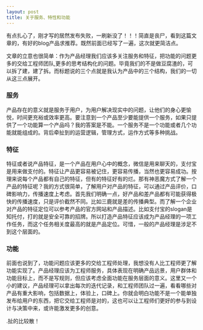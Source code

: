 ```yaml
---
layout: post
title: 关于服务、特性和功能
---
```



有点扎心了，刚才写的居然发布失败，一刷新没了！！！简直是丧尸，看到这篇文章的，有好的blog产品求推荐。既然前面已经写了一遍，这次就更简洁点。

文章的立意也很简单：作为产品经理我们应该多关注服务和特征，把功能的问题更多的交给工程师团队,更多的思考结构化的问题。毕竟我们的不是做豆腐渣的，可以拆了建，建了拆。而标题说的三个点就是我认为产品中的三个结构，我们的一切从这三点展开。

### 服务

产品存在的意义就是服务于用户，为用户解决现实中的问题，让他们的身心更愉悦，时间更充裕或效率更高。要注意到一个产品至少要能提供一个服务，如果只提供了一个功能算一个产品吗？我的答案是不能。一个服务不是一个功能或者几个功能就能组成的。背后牵扯到的运营逻辑，管理方式，运作方式等多种挑战。

### 特征

特征或者说产品特征，是一个产品在用户心中的概念，微信是用来聊天的，支付宝是用来做支付的。特征让产品更容易被记住，更容易传播，当然也更容易成功。按理来说每个产品都有自己的特征，但有的特征好有的烂。那有神恶魔方式了解一个产品的特征呢？我的方式很简单，了解用户对产品的特征，可以通过产品评价，口碑影响力，传播速度上考虑。首先我们明确一点，好产品和差产品都有可能获得极快的传播速度，只是评价截然不同。比如三鹿就是差的传播典型。而了解一个企业对产品的特征定位可以参考产品的官方网站和产品描述。比如支付宝的slogan是知托付，打的就是安全可靠的招牌。所以打造产品特征应该成为产品经理的一项工作任务，而这个任务相关度最高的就是产品定位。可惜，一般的产品经理是涉足不到这个层面的。

### 功能

前面也说到了，功能问题应该更多的交给工程师处理，我想没有人比工程师更了解功能实现了。产品经理应该为工程师服务，具体表现在明确产品远景，用户群体和功能目标上，而不是写规则，但应该考虑全面功能在服务层面的意义。这里又一个小的建议，产品经理可以拿出每次的迭代记录，和工程师团队过一遍，看看哪些对产品有重大影响，包括数据上，体验上，口碑上。你就会明白功能不是一个能单独发布给用户的东西，把它交给工程师是对的，这也可以让工程师们更好的参与到设计与决策中来，或许能激发更多的创意。

.扯的比较散！